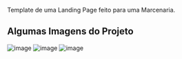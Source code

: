 Template de uma Landing Page feito para uma Marcenaria.
## Algumas Imagens do Projeto
![image](https://github.com/EliasPinheiroNeto/landing-page-marcenaria/assets/100211439/3e8383c2-99d7-49b8-9939-55b57b842863)
![image](https://github.com/EliasPinheiroNeto/landing-page-marcenaria/assets/100211439/99a4e52b-ae35-47cd-9110-9b67975d938d)
![image](https://github.com/EliasPinheiroNeto/landing-page-marcenaria/assets/100211439/97766f04-25fd-4223-9322-1883c3bba45a)
